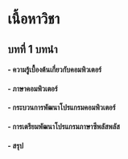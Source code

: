 # เนื้อหาวิชา
## บทที่ 1 บทนำ
#### - ความรู้เบื้องต้นเกี่ยวกับคอมพิวเตอร์ 
#### - ภาษาคอมพิวเตอร์
#### - กระบวนการพัฒนาโปรแกรมคอมพิวเตอร์
#### - การเตรียมพัฒนาโปรแกรมภาษาซีพลัสพลัส
#### - สรุป